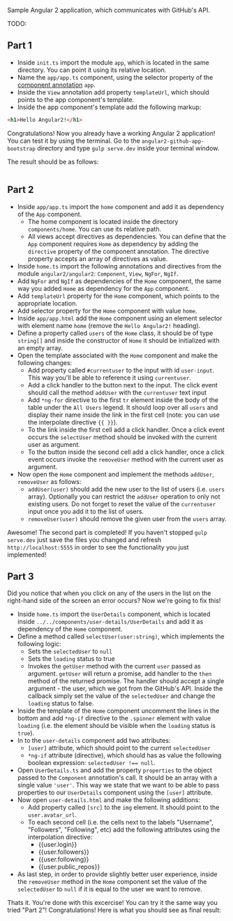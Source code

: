 Sample Angular 2 application, which communicates with GitHub's API.

TODO:

## Part 1

- Inside `init.ts` import the module `app`, which is located in the same directory. You can point it using its relative location.
- Name the `app/app.ts` component, using the selector property of the [component annotation](https://angular.io/docs/js/latest/api/annotations/ComponentAnnotation-class.html) `app`.
- Inside the `View` annotation add property `templateUrl`, which should points to the app component's template.
- Inside the app component's template add the following markup:

```html
<h1>Hello Angular2!</h1>
```

Congratulations! Now you already have a working Angular 2 application! You can test it by using the terminal. Go to the `angular2-github-app-bootstrap` directory and type `gulp serve.dev` inside your terminal window.

The result should be as follows:

![]()

## Part 2

- Inside `app/app.ts` import the `home` component and add it as dependency of the `App` component.
  - The home component is located inside the directory `components/home`. You can use its relative path.
  - All views accept directives as dependencies. You can define that the `App` component requires `Home` as dependency by adding the `directive` property of the component annotation. The directive property accepts an array of directives as value.
- Inside `home.ts` import the following annotations and directives from the module `angular2/angular2`: `Component`, `View`, `NgFor`, `NgIf`.
- Add `NgFor` and `NgIf` as dependencies of the `Home` component, the same way you added `Home` as dependency for the `App` component.
- Add `templateUrl` property for the `Home` component, which points to the appropriate location.
- Add selector property for the `Home` component with value `home`.
- Inside `app/app.html` add the `Home` component using an element selector with element name `home` (remove the `Hello Angular2!` heading).
- Define a property called `users` of the `Home` class, it should be of type `string[]` and inside the constructor of `Home` it should be initialized with an empty array.
- Open the template associated with the `Home` component and make the following changes:
  - Add property called `#currentuser` to the input with id `user-input`. This way you'll be able to reference it using `currentuser`.
  - Add a click handler to the button next to the input. The click event should call the method `addUser` with the `currentuser` text input
  - Add `*ng-for` directive to the first `tr` element inside the body of the table under the `All Users` legend. It should loop over all `users` and display their name inside the link in the first cell (note: you can use the interpolate directive `{{ }}`).
  - To the link inside the first cell add a click handler. Once a click event occurs the `selectUser` method should be invoked with the current user as argument.
  - To the button inside the second cell add a click handler, once a click event occurs invoke the `removeUser` method with the current user as argument.
- Now open the `Home` component and implement the methods `addUser`, `removeUser` as follows:
  - `addUser(user)` should add the new user to the list of users (i.e. `users` array). Optionally you can restrict the `addUser` operation to only not existing users. Do not forget to reset the value of the `currentuser` input once you add it to the list of users.
  - `removeUser(user)` should remove the given user from the `users` array.


Awesome! The second part is completed! If you haven't stopped `gulp serve.dev` just save the files you changed and refresh `http://localhost:5555` in order to see the functionality you just implemented!

## Part 3

Did you notice that when you click on any of the users in the list on the right-hand side of the screen an error occurs? Now we're going to fix this!

- Inside `home.ts` import the `UserDetails` component, which is located inside `../../components/user-details/UserDetails` and add it as dependency of the `Home` component.
- Define a method called `selectUser(user:string)`, which implements the following logic:
  - Sets the `selectedUser` to `null`
  - Sets the `loading` status to true
  - Invokes the `getUser` method with the current `user` passed as argument. `getUser` will return a promise, add handler to the `then` method of the returned promise. The handler should accept a single argument - the user, which we got from the GitHub's API. Inside the callback simply set the value of the `selectedUser` and change the `loading` status to false.
- Inside the template of the `Home` component uncomment the lines in the bottom and add `*ng-if` directive to the `.spinner` element with value `loading` (i.e. the element should be visible when the `loading` status is `true`).
- In to the `user-details` component add two attributes:
  - `[user]` attribute, which should point to the current `selectedUser`
  - `*ng-if` attribute (directive), which should has as value the following boolean expression: `selectedUser !== null`.
- Open `UserDetails.ts` and add the property `properties` to the object passed to the `Component` annotation's call. It should be an array with a single value `'user'`. This way we state that we want to be able to pass properties to our `UserDetails` component using the `[user]` attribute.
- Now open `user-details.html` and make the following additions:
  - Add property called `[src]` to the `img` element. It should point to the `user.avatar_url`.
  - To each second cell (i.e. the cells next to the labels "Username", "Followers", "Following", etc) add the following attributes using the interpolation directive:
    - {{user.login}}
    - {{user.followers}}
    - {{user.following}}
    - {{user.public_repos}}
- As last step, in order to provide slightly better user experience, inside the `removeUser` method in the `Home` component set the value of the `selectedUser` to `null` if it is equal to the user we want to remove.

Thats it. You're done with this excercise! You can try it the same way you tried "Part 2"! Congratulations! Here is what you should see as final result:

![]()
